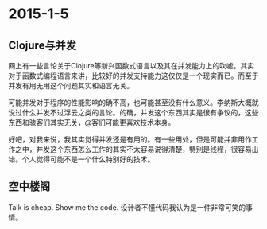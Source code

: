 2015-1-5
=========

Clojure与并发
---------------

网上有一些言论关于Clojure等新兴函数式语言以及其在并发能力上的吹嘘。其实对于函数式编程语言来讲，比较好的并发支持能力这仅仅是一个现实而已。而至于并发有用无用这个问题其实和语言无关。

可能并发对于程序的性能影响的确不高，也可能甚至没有什么意义。李纳斯大概就说过什么并发不过浮云之类的言论。的确，并发这个东西其实是很有争议的，这些东西和骇客们其实无关，@客们可能更喜欢技术本身。

好吧，对我来说，我其实觉得并发还是有用的。有一些用处，但是可能并非用作工作之中，并发这个东西怎么工作的其实不太容易说得清楚，特别是线程，很容易出错。个人觉得可能不是一个什么特别好的技术。


空中楼阁
----------
Talk is cheap. Show me the code.
设计者不懂代码我认为是一件非常可笑的事情。
